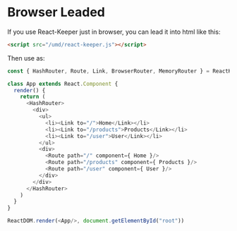 # Browser Leaded
If you use React-Keeper just in browser, you can lead it into html like this:  
```html
<script src="/umd/react-keeper.js"></script>
```

Then use as:  
```js
const { HashRouter, Route, Link, BrowserRouter, MemoryRouter } = ReactKeeper

class App extends React.Component {
  render() {
    return (
      <HashRouter>
        <div>
          <ul>
            <li><Link to="/">Home</Link></li>
            <li><Link to="/products">Products</Link></li>
            <li><Link to="/user">User</Link></li>
          </ul>
          <div>
            <Route path="/" component={ Home }/>
            <Route path="/products" component={ Products }/>
            <Route path="/user" component={ User }/>
          </div>
        </div>
      </HashRouter>
    )
  }
}

ReactDOM.render(<App/>, document.getElementById("root"))
```